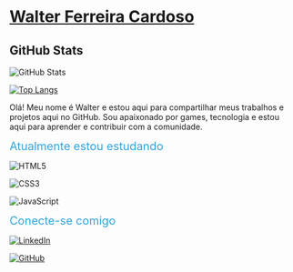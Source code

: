 
# [Walter Ferreira Cardoso](https://github.com/Cardosu007)

## GitHub Stats
![GitHub Stats](https://github-readme-stats.vercel.app/api?username=Cardosu007&theme=transparent&bg_color=FFFFFF&border_color=30A3DC&show_icons=true&icon_color=30A3DC&title_color=000000&text_color=000000)

[![Top Langs](https://github-readme-stats.vercel.app/api/top-langs/?username=Cardosu007&layout=compact&theme=default&show_icons=true)](https://github.com/Cardosu007/github-readme-stats)

Olá! Meu nome é Walter e estou aqui para compartilhar meus trabalhos e projetos aqui no GitHub. Sou apaixonado por games, tecnologia e estou aqui para aprender e contribuir com a comunidade.

<span style="font-size: 20px; color: #30A3DC;">Atualmente estou estudando</span>

![HTML5](https://img.shields.io/badge/HTML-black?&logo=html5&logoColor=FF6E00)

![CSS3](https://img.shields.io/badge/CSS3-black?&logo=css3&logoColor=30A3DC)

![JavaScript](https://img.shields.io/badge/javascript-black?logo=javascript)


<span style="font-size: 20px; color: #30A3DC;">Conecte-se comigo</span>

[![LinkedIn](https://img.shields.io/badge/LinkedIn-black?&logo=linkedin&logoColor=0E76A8)](https://www.linkedin.com/in/walter-cardoso-987a2780/)

[![GitHub](https://img.shields.io/badge/GitHub-black?logo=github&logoColor=30A3DC)](https://github.com/Cardosu007)
